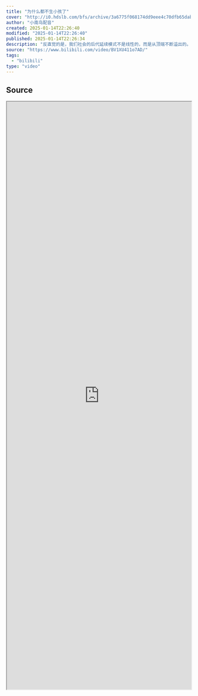 ```yaml
---
title: "为什么都不生小孩了"
cover: "http://i0.hdslb.com/bfs/archive/3a6775f068174dd9eee4c70dfb65dab3f0d7d5db.png@189w_107h.webp"
author: "小南鸟配音"
created: 2025-01-14T22:26:40
modified: "2025-01-14T22:26:40"
published: 2025-01-14T22:26:34
description: "反直觉的是，我们社会的后代延续模式不是线性的，而是从顶端不断溢出的。"
source: "https://www.bilibili.com/video/BV1XU411o7AD/"
tags:
  - "bilibili"
type: "video"
---
```

## Source

<iframe src='https://player.bilibili.com/player.html?isOutside=true&bvid=BV1XU411o7AD&p=1&autoplay=false' style='height:40vh;width:100%' class='iframe-radius' allow='fullscreen'/><center>via: <a href='https://www.bilibili.com/video/BV1XU411o7AD' target='_blank' class='external-link'>https://www.bilibili.com/video/BV1XU411o7AD</a></center>


## Notes

穷人会断带，hhh
